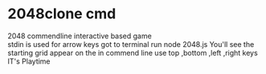 # 2048clone cmd
2048  commendline interactive based game  
stdin is used for arrow keys 
got to terminal run node 2048.js
You'll see the starting grid appear on the in commend line
use top ,bottom ,left ,right keys   
IT's Playtime
